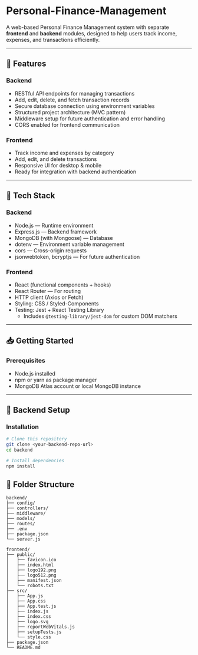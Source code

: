 # Personal-Finance-Management

A web-based Personal Finance Management system with separate **frontend** and **backend** modules, designed to help users track income, expenses, and transactions efficiently.  

---

## 🚀 Features  

### Backend
- RESTful API endpoints for managing transactions  
- Add, edit, delete, and fetch transaction records  
- Secure database connection using environment variables  
- Structured project architecture (MVC pattern)  
- Middleware setup for future authentication and error handling  
- CORS enabled for frontend communication  

### Frontend
- Track income and expenses by category  
- Add, edit, and delete transactions  
- Responsive UI for desktop & mobile  
- Ready for integration with backend authentication  

---

## 🧰 Tech Stack  

### Backend
- Node.js — Runtime environment  
- Express.js — Backend framework  
- MongoDB (with Mongoose) — Database  
- dotenv — Environment variable management  
- cors — Cross-origin requests  
- jsonwebtoken, bcryptjs — For future authentication  

### Frontend
- React (functional components + hooks)  
- React Router — For routing  
- HTTP client (Axios or Fetch)  
- Styling: CSS / Styled-Components  
- Testing: Jest + React Testing Library  
  - Includes `@testing-library/jest-dom` for custom DOM matchers  

---

## 📥 Getting Started  

### Prerequisites
- Node.js installed  
- npm or yarn as package manager  
- MongoDB Atlas account or local MongoDB instance  

---

## 🔹 Backend Setup  

### Installation
```bash
# Clone this repository
git clone <your-backend-repo-url>
cd backend

# Install dependencies
npm install

```

## 📁 Folder Structure

```plain text
backend/
├── config/
├── controllers/
├── middleware/
├── models/
├── routes/
├── .env
├── package.json
└── server.js

frontend/
├── public/
│   ├── favicon.ico
│   ├── index.html
│   ├── logo192.png
│   ├── logo512.png
│   ├── manifest.json
│   └── robots.txt
├── src/
│   ├── App.js
│   ├── App.css
│   ├── App.test.js
│   ├── index.js
│   ├── index.css
│   ├── logo.svg
│   ├── reportWebVitals.js
│   ├── setupTests.js
│   └── style.css
├── package.json
└── README.md

